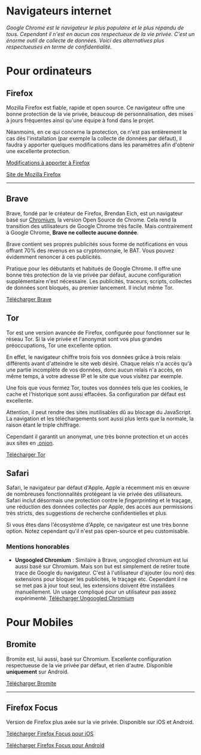 # Navigateurs internet

*Google Chrome est le navigateur le plus populaire et le plus répandu de tous. Cependant il n'est en aucun cas respectueux de la vie privée. C'est un énorme outil de collecte de données. Voici des alternatives plus respectueuses en terme de confidentialité.*

# Pour ordinateurs

## Firefox

Mozilla Firefox est fiable, rapide et open source. Ce navigateur offre une bonne protection de la vie privée, beaucoup de personnalisation, des mises à jours fréquentes ainsi qu'une équipe à fond dans le projet.

Néanmoins, en ce qui concerne la protection, ce n'est pas entièrement le cas dès l'installation (par exemple la collecte de données par défaut), il faudra y apporter quelques modifications dans les paramètres afin d'obtenir une excellente protection.

[Modifications à apporter à Firefox](/firefoxmodifs.md)

[Site de Mozilla Firefox](https://www.mozilla.org/fr/firefox/)

---

## Brave

Brave, fondé par le créateur de Firefox, Brendan Eich, est un navigateur basé sur [Chromium](https://fr.wikipedia.org/wiki/Chromium), la version Open Source de Chrome. Cela rend la transition des utilisateurs de Google Chrome très facile. Mais contrairement à Google Chrome, **Brave ne collecte aucune donnée**.

Brave contient ses propres publicités sous forme de notifications en vous offrant 70% des revenus en sa cryptomonnaie, le BAT. Vous pouvez évidemment renoncer à ces publicités.

Pratique pour les débutants et habitués de Google Chrome. Il offre une bonne très protection de la vie privée par défaut, aucune configuration supplémentaire n'est nécessaire. Les publicités, traceurs, scripts, collectes de données sont bloqués, au premier lancement. Il inclut même Tor.

[Télécharger Brave](https://brave.com/fr/)

## Tor

Tor est une version avancée de Firefox, configurée pour fonctionner sur le réseau Tor. Si la vie privée et l'anonymat sont vos plus grandes préoccupations, Tor une excellente option.

En effet, le navigateur chiffre trois fois vos données grâce à trois relais différents avant d'atteindre le site web désiré. Chaque relais n'a accès qu'à une partie incomplète de vos données, donc aucun relais n'a accès, en même temps, à votre adresse IP et le site que vous visitez par exemple.

Une fois que vous fermez Tor, toutes vos données tels que les cookies, le cache et l'historique sont aussi effacées. Sa configuration par défaut est excellente.

Attention, il peut rendre des sites inutilisables dû au blocage du JavaScript. La navigation et les téléchargements sont aussi plus lents que la normale, la raison étant le triple chiffrage.

Cependant il garantit un anonymat, une très bonne protection et un accès aux sites en [.onion](https://fr.wikipedia.org/wiki/.onion).

[Télécharger Tor](https://www.torproject.org/)

## Safari

Safari, le navigateur par défaut d'Apple. Apple a récemment mis en œuvre de nombreuses fonctionnalités protégeant la vie privée des utilisateurs. Safari inclut désormais une protection contre le *fingerprinting* et le traçage, une réduction des données collectés par Apple, des accès aux permissions très stricts, des suggestions de recherche confidentielles et plus.

Si vous êtes dans l'écosystème d'Apple, ce navigateur est une très bonne option. Notez cependant qu'il n'est pas open-source et peu customisable.

### Mentions honorables

- **Ungoogled Chromium** : Similaire à Brave, ungoogled chromium est lui aussi basé sur Chromium. Mais son but est simplement de retirer toute trace de Google du navigateur. C'est à l'utilisateur d'ajouter (ou non) des extensions pour bloquer les publicités, le traçage etc. Cependant il ne se met pas à jour tout seul, les extensions doivent être installées manuellement. Un usage compliqué pour un utilisateur pas assez expérimenté. [Télécharger Ungoogled Chromium](https://github.com/Eloston/ungoogled-chromium)

# Pour Mobiles

## Bromite

Bromite est, lui aussi, basé sur Chromium. Excellente configuration respectueuse de la vie privée par défaut, et rien d'autre. Disponible **uniquement** sur Android.

[Télécharger Bromite](https://www.bromite.org)

---

## Firefox Focus

Version de Firefox plus axée sur la vie privée. Disponible sur iOS et Android.

[Télécharger Firefox Focus pour iOS](https://apps.apple.com/fr/app/id1055677337)

[Télécharger Firefox Focus pour Android](https://play.google.com/store/apps/details?id=org.mozilla.focus&hl=fr)
